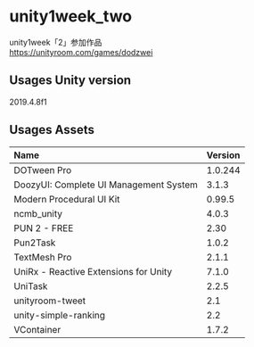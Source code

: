# unity1week_two
unity1week「2」参加作品  
https://unityroom.com/games/dodzwei

## Usages Unity version

2019.4.8f1

## Usages Assets

|Name|Version|
|:--|:--|
|DOTween Pro|1.0.244|
|DoozyUI: Complete UI Management System|3.1.3|
|Modern Procedural UI Kit|0.99.5|
|ncmb_unity|4.0.3|
|PUN 2 - FREE|2.30|
|Pun2Task|1.0.2|
|TextMesh Pro|2.1.1|
|UniRx - Reactive Extensions for Unity|7.1.0|
|UniTask|2.2.5|
|unityroom-tweet|2.1|
|unity-simple-ranking|2.2|
|VContainer|1.7.2|
